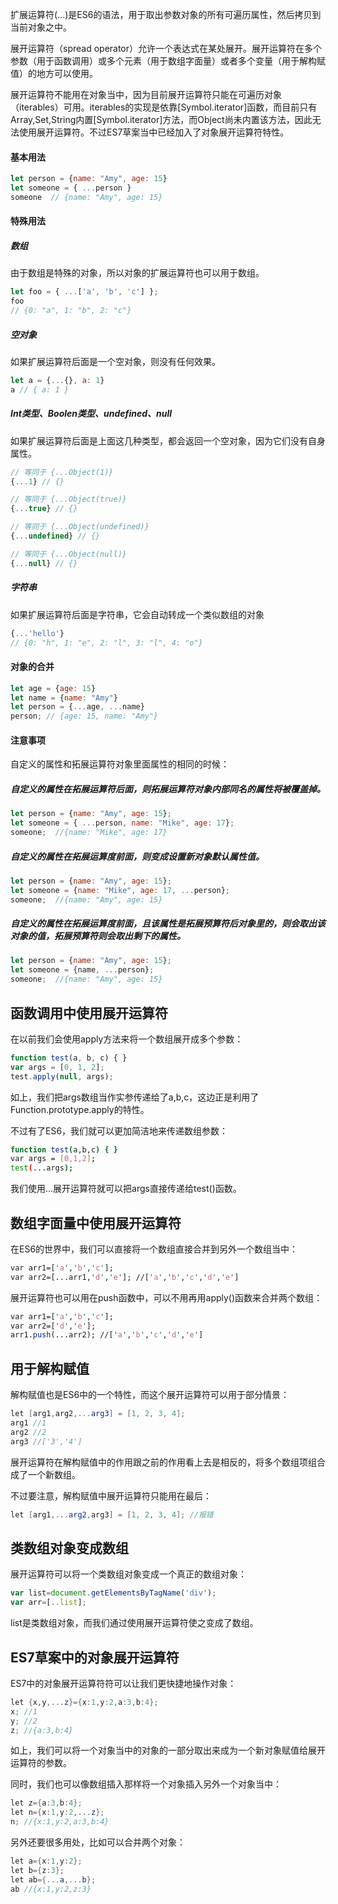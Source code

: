 扩展运算符(...)是ES6的语法，用于取出参数对象的所有可遍历属性，然后拷贝到当前对象之中。

展开运算符（spread operator）允许一个表达式在某处展开。展开运算符在多个参数（用于函数调用）或多个元素（用于数组字面量）或者多个变量（用于解构赋值）的地方可以使用。

展开运算符不能用在对象当中，因为目前展开运算符只能在可遍历对象（iterables）可用。iterables的实现是依靠[Symbol.iterator]函数，而目前只有Array,Set,String内置[Symbol.iterator]方法，而Object尚未内置该方法，因此无法使用展开运算符。不过ES7草案当中已经加入了对象展开运算符特性。

#### 基本用法

```js
let person = {name: "Amy", age: 15}
let someone = { ...person }
someone  // {name: "Amy", age: 15}
```

#### 特殊用法

##### 数组

由于数组是特殊的对象，所以对象的扩展运算符也可以用于数组。

```js
let foo = { ...['a', 'b', 'c'] };
foo
// {0: "a", 1: "b", 2: "c"}
```

##### 空对象

如果扩展运算符后面是一个空对象，则没有任何效果。

```js
let a = {...{}, a: 1}
a // { a: 1 }
```

##### Int类型、Boolen类型、undefined、null

如果扩展运算符后面是上面这几种类型，都会返回一个空对象，因为它们没有自身属性。

```js
// 等同于 {...Object(1)}
{...1} // {}

// 等同于 {...Object(true)}
{...true} // {}

// 等同于 {...Object(undefined)}
{...undefined} // {}

// 等同于 {...Object(null)}
{...null} // {} 
```

##### 字符串

如果扩展运算符后面是字符串，它会自动转成一个类似数组的对象

```js
{...'hello'}
// {0: "h", 1: "e", 2: "l", 3: "l", 4: "o"}
```

#### 对象的合并

```js
let age = {age: 15}
let name = {name: "Amy"}
let person = {...age, ...name}
person; // {age: 15, name: "Amy"}
```

#### 注意事项

自定义的属性和拓展运算符对象里面属性的相同的时候：

##### 自定义的属性在拓展运算符后面，则拓展运算符对象内部同名的属性将被覆盖掉。

```js
let person = {name: "Amy", age: 15};
let someone = { ...person, name: "Mike", age: 17};
someone;  //{name: "Mike", age: 17}
```

##### 自定义的属性在拓展运算度前面，则变成设置新对象默认属性值。

```js
let person = {name: "Amy", age: 15};
let someone = {name: "Mike", age: 17, ...person};
someone;  //{name: "Amy", age: 15}
```

##### 自定义的属性在拓展运算度前面，且该属性是拓展预算符后对象里的，则会取出该对象的值，拓展预算符则会取出剩下的属性。

```js
let person = {name: "Amy", age: 15};
let someone = {name, ...person};
someone;  //{name: "Amy", age: 15}
```

## 函数调用中使用展开运算符

在以前我们会使用apply方法来将一个数组展开成多个参数：

```javascript
function test(a, b, c) { }
var args = [0, 1, 2];
test.apply(null, args);
```

如上，我们把args数组当作实参传递给了a,b,c，这边正是利用了Function.prototype.apply的特性。

不过有了ES6，我们就可以更加简洁地来传递数组参数：

```bash
function test(a,b,c) { }
var args = [0,1,2];
test(...args);
```

我们使用...展开运算符就可以把args直接传递给test()函数。

## 数组字面量中使用展开运算符

在ES6的世界中，我们可以直接将一个数组直接合并到另外一个数组当中：

```perl
var arr1=['a','b','c'];
var arr2=[...arr1,'d','e']; //['a','b','c','d','e']
```

展开运算符也可以用在push函数中，可以不用再用apply()函数来合并两个数组：

```perl
var arr1=['a','b','c'];
var arr2=['d','e'];
arr1.push(...arr2); //['a','b','c','d','e']
```

## 用于解构赋值

解构赋值也是ES6中的一个特性，而这个展开运算符可以用于部分情景：

```csharp
let [arg1,arg2,...arg3] = [1, 2, 3, 4];
arg1 //1
arg2 //2
arg3 //['3','4']
```

展开运算符在解构赋值中的作用跟之前的作用看上去是相反的，将多个数组项组合成了一个新数组。

不过要注意，解构赋值中展开运算符只能用在最后：

```csharp
let [arg1,...arg2,arg3] = [1, 2, 3, 4]; //报错
```

## 类数组对象变成数组

展开运算符可以将一个类数组对象变成一个真正的数组对象：

```javascript
var list=document.getElementsByTagName('div');
var arr=[..list];
```

list是类数组对象，而我们通过使用展开运算符使之变成了数组。

## ES7草案中的对象展开运算符

ES7中的对象展开运算符符可以让我们更快捷地操作对象：

```csharp
let {x,y,...z}={x:1,y:2,a:3,b:4};
x; //1
y; //2
z; //{a:3,b:4}
```

如上，我们可以将一个对象当中的对象的一部分取出来成为一个新对象赋值给展开运算符的参数。

同时，我们也可以像数组插入那样将一个对象插入另外一个对象当中：

```csharp
let z={a:3,b:4};
let n={x:1,y:2,...z};
n; //{x:1,y:2,a:3,b:4}
```

另外还要很多用处，比如可以合并两个对象：

```csharp
let a={x:1,y:2};
let b={z:3};
let ab={...a,...b};
ab //{x:1,y:2,z:3}
```